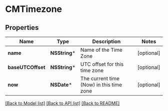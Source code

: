 # CMTimezone

## Properties
Name | Type | Description | Notes
------------ | ------------- | ------------- | -------------
**name** | **NSString*** | Name of the Time Zone | [optional] 
**baseUTCOffset** | **NSString*** | UTC offset for this time zone | [optional] 
**now** | **NSDate*** | The current time (Now) in this time zone | [optional] 

[[Back to Model list]](../README.md#documentation-for-models) [[Back to API list]](../README.md#documentation-for-api-endpoints) [[Back to README]](../README.md)


